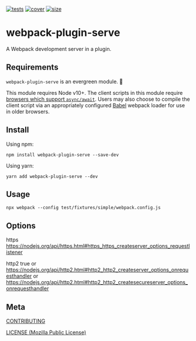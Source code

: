 [tests]: 	https://img.shields.io/circleci/project/github/shellscape/postcss-less.svg
[tests-url]: https://circleci.com/gh/shellscape/postcss-less

[cover]: https://codecov.io/gh/shellscape/postcss-less/branch/master/graph/badge.svg
[cover-url]: https://codecov.io/gh/shellscape/postcss-less

[size]: https://packagephobia.now.sh/badge?p=postcss-less
[size-url]: https://packagephobia.now.sh/result?p=postcss-less

[loglevel]: https://githhub.com/pimterry/loglevel
[loglevelpre]: https://github.com/kutuluk/loglevel-plugin-prefix
[methodFactory]: lib/MethodFactory.js
[prefixFactory]: factory/PrefixFactory.js

[![tests][tests]][tests-url]
[![cover][cover]][cover-url]
[![size][size]][size-url]

# webpack-plugin-serve

A Webpack development server in a plugin.

## Requirements

`webpack-plugin-serve` is an evergreen module. 🌲

This module requires Node v10+. The client scripts in this module require [browsers which support `async/await`](https://caniuse.com/#feat=async-functions). Users may also choose to compile the client script via an appropriately configured [Babel](https://babeljs.io/) webpack loader for use in older browsers.

## Install

Using npm:

```console
npm install webpack-plugin-serve --save-dev
```

Using yarn:

```console
yarn add webpack-plugin-serve --dev
```

## Usage

```console
npx webpack --config test/fixtures/simple/webpack.config.js
```

## Options

https
https://nodejs.org/api/https.html#https_https_createserver_options_requestlistener

http2
true
or https://nodejs.org/api/http2.html#http2_http2_createserver_options_onrequesthandler
or https://nodejs.org/api/http2.html#http2_http2_createsecureserver_options_onrequesthandler


## Meta

[CONTRIBUTING](./.github/CONTRIBUTING)

[LICENSE (Mozilla Public License)](./LICENSE)
